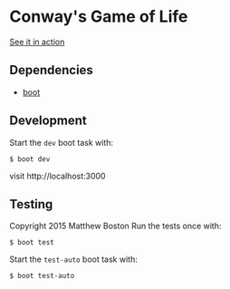 # Conway's Game of Life

[See it in action](http://matthewboston.com/conway)

## Dependencies

- [boot](http://boot-clj.com/)

## Development

Start the `dev` boot task with:

`$ boot dev`

visit http://localhost:3000

## Testing

Copyright 2015 Matthew Boston
Run the tests once with:

`$ boot test`

Start the `test-auto` boot task with:

`$ boot test-auto`

